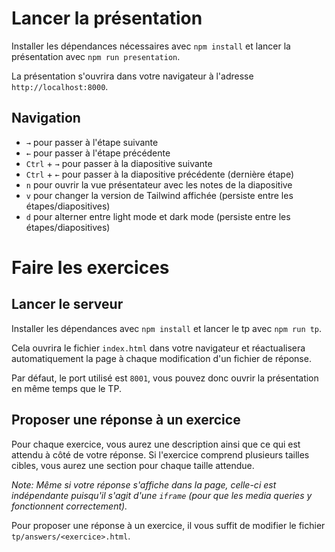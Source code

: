 # Lancer la présentation

Installer les dépendances nécessaires avec `npm install` et lancer la présentation avec `npm run presentation`.

La présentation s'ouvrira dans votre navigateur à l'adresse `http://localhost:8000`.

## Navigation

- `→` pour passer à l'étape suivante
- `←` pour passer à l'étape précédente
- `Ctrl` + `→` pour passer à la diapositive suivante
- `Ctrl` + `←` pour passer à la diapositive précédente (dernière étape)
- `n` pour ouvrir la vue présentateur avec les notes de la diapositive
- `v` pour changer la version de Tailwind affichée (persiste entre les étapes/diapositives)
- `d` pour alterner entre light mode et dark mode (persiste entre les étapes/diapositives)

# Faire les exercices

## Lancer le serveur

Installer les dépendances avec `npm install` et lancer le tp avec `npm run tp`.

Cela ouvrira le fichier `index.html` dans votre navigateur et réactualisera automatiquement la page à chaque
modification d'un fichier de réponse.

Par défaut, le port utilisé est `8001`, vous pouvez donc ouvrir la présentation en même temps que le TP.

## Proposer une réponse à un exercice

Pour chaque exercice, vous aurez une description ainsi que ce qui est attendu à côté de votre réponse. Si l'exercice
comprend plusieurs tailles cibles, vous aurez une section pour chaque taille attendue.

_Note: Même si votre réponse s'affiche dans la page, celle-ci est indépendante puisqu'il s'agit d'une `iframe` (pour que
les media queries y fonctionnent correctement)._

Pour proposer une réponse à un exercice, il vous suffit de modifier le fichier `tp/answers/<exercice>.html`.
